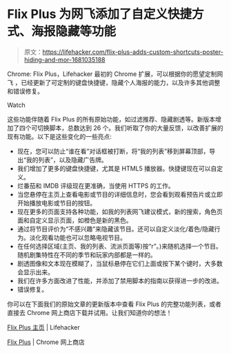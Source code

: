 # Flix Plus 为网飞添加了自定义快捷方式、海报隐藏等功能

> 原文：<https://lifehacker.com/flix-plus-adds-custom-shortcuts-poster-hiding-and-mor-1681035188>

Chrome: Flix Plus，Lifehacker 最初的 Chrome 扩展，可以根据你的愿望定制网飞 ，已经更新了可定制的键盘快捷键，隐藏个人海报的能力，以及许多其他调整和错误修复。

Watch

这些功能伴随着 Flix Plus 的所有原始功能，如过滤推荐、隐藏剧透等。新版本增加了四个可切换脚本，总数达到 26 个。我们听取了你的大量反馈，以改善扩展的现有功能。以下是这些变化的一些亮点:

*   现在，您可以防止“谁在看”对话框被打断，将“我的列表”移到屏幕顶部，导出“我的列表”，以及隐藏广告牌。
*   我们增加了更多的键盘快捷键，尤其是 HTML5 播放器。快捷键现在可以自定义。
*   烂番茄和 IMDB 评级现在更准确，当使用 HTTPS 的工作。
*   当您悬停在主页上查看电影或节目的详细信息时，您会看到观看预告片或立即开始播放电影或节目的按钮。
*   现在更多的页面支持各种功能，如我的列表网飞建议模式，新的搜索，角色页面和自定义显示页面，如橙色是新的黑色。
*   通过将节目评价为“不感兴趣”来隐藏该节目。还可以自定义淡化/着色/隐藏行为。淡化观看功能也可以忽略电视节目。
*   在任何选择区域(主页、我的列表、流派页面等)按“r”。)来随机选择一个节目。随机剧集特性在不同的季节和玩家内部都是一样的。
*   剧透图像和文本现在模糊了，当鼠标悬停在它们上面或按下某个键时，大多数会显示出来。
*   我们在许多方面改进了性能，并添加了禁用脚本的指南以获得进一步的改进。
*   错误修复。

你可以在下面我们的原始文章的更新版本中查看 Flix Plus 的完整功能列表，或者直接去 Chrome 网上商店下载并试用。让我们知道你的想法！

[Flix Plus 主页](https://lifehacker.com/flix-plus-customizes-netflix-to-your-hearts-desire-1640968001) | Lifehacker

[Flix Plus](https://chrome.google.com/webstore/detail/better-netflix/fcjjgdnadfneaamhipplgpfkdnbfagla) | Chrome 网上商店